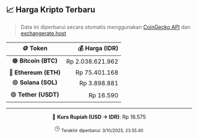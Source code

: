 

<!-- HARGA_KRIPTO -->
## 📈 Harga Kripto Terbaru

> Data ini diperbarui secara otomatis menggunakan [CoinGecko API](https://www.coingecko.com/) dan [exchangerate.host](https://exchangerate.host/)

<div align="center">

| 🪙 Token | 💰 Harga (IDR) |
|:------:|---------------:|
| 🟠 **Bitcoin (BTC)**   | Rp 2.038.621.962 |
| 🔵 **Ethereum (ETH)**  | Rp 75.401.168 |
| 🟣 **Solana (SOL)**    | Rp 3.898.881 |
| 🟢 **Tether (USDT)**   | Rp 16.590 |

---

💱 **Kurs Rupiah (USD → IDR)**: Rp 16.575

🕒 <sub>Terakhir diperbarui: 3/10/2025, 23.55.40</sub>

</div>
<!-- /HARGA_KRIPTO -->